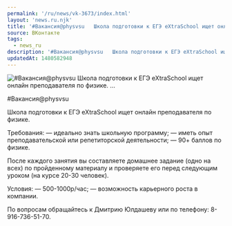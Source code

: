 ```yaml
---
permalink: '/ru/news/vk-3673/index.html'
layout: 'news.ru.njk'
title: '#Вакансия@physvsu   Школа подготовки к ЕГЭ eXtraSchool ищет онлайн преподавателя по физике.    …'
source: ВКонтакте
tags:
  - news_ru
description: '#Вакансия@physvsu   Школа подготовки к ЕГЭ eXtraSchool ищет онлайн преподавателя по физике.    …'
updatedAt: 1480582948
---
```

![#Вакансия@physvsu   Школа подготовки к ЕГЭ eXtraSchool ищет онлайн преподавателя по физике.    …](https://sun9-27.userapi.com/impf/c636330/v636330501/56736/jsVvpntoO5U.jpg?size=1280x853&quality=96&sign=009be1dada27f045cbe38d4bea36bd19&c_uniq_tag=B_vvZawumNVTwWxHvb5q7uXpnEsAkB7zMCBQR17pA9Q&type=album)

#Вакансия@physvsu

Школа подготовки к ЕГЭ eXtraSchool ищет онлайн преподавателя по физике.

Требования:
— идеально знать школьную программу;
— иметь опыт преподавательской или репетиторской деятельности;
— 90+ баллов по физике.

После каждого занятия вы составляете домашнее задание (одно на всех) по пройденному материалу и проверяете его перед следующим уроком (на курсе 20-30 человек).

Условия:
— 500-1000р/час;
— возможность карьерного роста в компании.

По вопросам обращайтесь к Дмитрию Юлдашеву или по телефону: 8-916-736-51-70.
